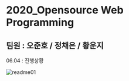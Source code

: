 # 2020_Opensource Web Programming
## 팀원 : 오준호 / 정채은 / 황운지

06.04 : 진행상황

![readme01](https://user-images.githubusercontent.com/50094387/83753176-c5b45a80-a6a4-11ea-9554-b282931c3a06.jpg)
